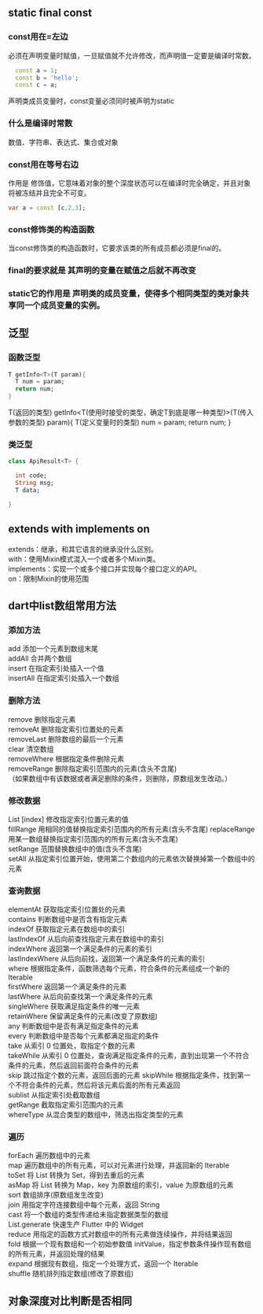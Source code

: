 ## static final const
### const用在=左边
必须在声明变量时赋值，一旦赋值就不允许修改，而声明值一定要是编译时常数。
```dart
  const a = 1;
  const b = 'hello';
  const c = a;
```
声明类成员变量时，const变量必须同时被声明为static
### 什么是编译时常数
数值、字符串、表达式、集合或对象
### const用在等号右边
作用是 修饰值，它意味着对象的整个深度状态可以在编译时完全确定，并且对象将被冻结并且完全不可变。
```dart
var a = const [c,2,3];
```
### const修饰类的构造函数
当const修饰类的构造函数时，它要求该类的所有成员都必须是final的。

### final的要求就是 其声明的变量在赋值之后就不再改变

### static它的作用是 声明类的成员变量，使得多个相同类型的类对象共享同一个成员变量的实例。

## 泛型
### 函数泛型
```dart
T getInfo<T>(T param){
  T num = param;
  return num;
}
```
T(返回的类型) getInfo<T(使用时接受的类型，确定T到底是哪一种类型)>(T(传入参数的类型) param){
  T(定义变量时的类型) num = param;
  return num;
}
### 类泛型
```dart
class ApiResult<T> {

  int code;
  String msg;
  T data;

}
```

## extends with implements on
extends：继承，和其它语言的继承没什么区别。  
with：使用Mixin模式混入一个或者多个Mixin类。  
implements：实现一个或多个接口并实现每个接口定义的API。  
on：限制Mixin的使用范围  

## dart中list数组常用方法
### 添加方法
add 添加一个元素到数组末尾  
addAll 合并两个数组  
insert 在指定索引处插入一个值  
insertAll 在指定索引处插入一个数组  
### 删除方法
remove 删除指定元素  
removeAt 删除指定索引位置处的元素  
removeLast 删除数组的最后一个元素  
clear 清空数组  
removeWhere 根据指定条件删除元素  
removeRange 删除指定索引范围内的元素(含头不含尾)  
（如果数组中有该数据或者满足删除的条件，则删除，原数组发生改动。）  
### 修改数据
List [index] 修改指定索引位置元素的值  
fillRange 用相同的值替换指定索引范围内的所有元素(含头不含尾) 
replaceRange 用某一数组替换指定索引范围内的所有元素(含头不含尾)  
setRange 范围替换数组中的值(含头不含尾)  
setAll 从指定索引位置开始，使用第二个数组内的元素依次替换掉第一个数组中的元素  
### 查询数据
elementAt 获取指定索引位置处的元素  
contains 判断数组中是否含有指定元素  
indexOf 获取指定元素在数组中的索引  
lastIndexOf 从后向前查找指定元素在数组中的索引  
indexWhere 返回第一个满足条件的元素的索引  
lastIndexWhere 从后向前找，返回第一个满足条件的元素的索引  
where 根据指定条件，函数筛选每个元素，符合条件的元素组成一个新的 Iterable  
firstWhere 返回第一个满足条件的元素  
lastWhere 从后向前查找第一个满足条件的元素  
singleWhere 获取满足指定条件的唯一元素  
retainWhere 保留满足条件的元素(改变了原数组)  
any 判断数组中是否有满足指定条件的元素  
every 判断数组中是否每个元素都满足指定的条件  
take 从索引 0 位置处，取指定个数的元素  
takeWhile 从索引 0 位置处，查询满足指定条件的元素，直到出现第一个不符合条件的元素，然后返回前面符合条件的元素  
skip 跳过指定个数的元素，返回后面的元素 
skipWhile 根据指定条件，找到第一个不符合条件的元素，然后将该元素后面的所有元素返回   
sublist 从指定索引处截取数组  
getRange 截取指定索引范围内的元素  
whereType 从混合类型的数组中，筛选出指定类型的元素  

### 遍历
forEach 遍历数组中的元素  
map 遍历数组中的所有元素，可以对元素进行处理，并返回新的 Iterable  
toSet 将 List 转换为 Set，得到去重后的元素  
asMap 将 List 转换为 Map，key 为原数组的索引，value 为原数组的元素  
sort 数组排序(原数组发生改变)  
join 用指定字符连接数组中每个元素，返回 String  
cast 将一个数组的类型传递给未指定数据类型的数组  
List.generate 快速生产 Flutter 中的 Widget  
reduce 用指定的函数方式对数组中的所有元素做连续操作，并将结果返回  
fold 根据一个现有数组和一个初始参数值 initValue，指定参数条件操作现有数组的所有元素，并返回处理的结果  
expand 根据现有数组，指定一个处理方式，返回一个 Iterable  
shuffle 随机排列指定数组(修改了原数组)  

## 对象深度对比判断是否相同